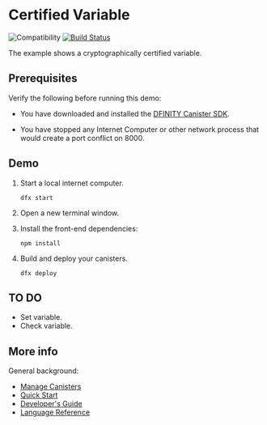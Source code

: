 # Certified Variable

![Compatibility](https://img.shields.io/badge/compatibility-0.7.0-blue)
[![Build Status](https://github.com/dfinity/examples/workflows/motoko-cert-var-example/badge.svg)](https://github.com/dfinity/examples/actions?query=workflow%3Amotoko-cert-var-example)

The example shows a cryptographically certified variable.



## Prerequisites

Verify the following before running this demo:

*  You have downloaded and installed the [DFINITY Canister
   SDK](https://sdk.dfinity.org).

*  You have stopped any Internet Computer or other network process that would
   create a port conflict on 8000.

## Demo

1. Start a local internet computer.

   ```text
   dfx start
   ```

1. Open a new terminal window.

2. Install the front-end dependencies:

   ```text
   npm install
   ```

3. Build and deploy your canisters.

   ```text
   dfx deploy
   ```

## TO DO

- Set variable.
- Check variable.

## More info

General background:

- [Manage Canisters](https://sdk.dfinity.org/docs/developers-guide/working-with-canisters.html)
- [Quick  Start](https://sdk.dfinity.org/developers-guide/quickstart.html)
- [Developer's Guide](https://sdk.dfinity.org/developers-guide)
- [Language Reference](https://sdk.dfinity.org/language-guide)
